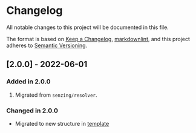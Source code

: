 # Changelog

All notable changes to this project will be documented in this file.

The format is based on [Keep a Changelog](https://keepachangelog.com/en/1.0.0/),
[markdownlint](https://dlaa.me/markdownlint/),
and this project adheres to [Semantic Versioning](https://semver.org/spec/v2.0.0.html).

## [2.0.0] - 2022-06-01

### Added in 2.0.0

1. Migrated from `senzing/resolver`.

### Changed in 2.0.0

- Migrated to new structure in [template](https://github.com/Senzing/charts/tree/master/template)
